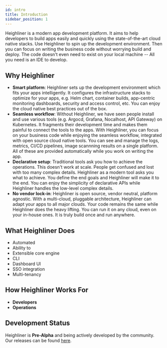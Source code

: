 ```yaml
---
id: intro
title: Introduction
sidebar_position: 1
---
```


Heighliner is a modern app development platform.
It aims to help developers to build apps easily and quickly using the state-of-the-art cloud native stacks.
Use Heighliner to spin up the development environment.
Then you can focus on writing the business code without worrying build and deploy.
The code doesn't even need to exist on your local machine -- All you need is an IDE to develop.

## Why Heighliner

- **Smart platform**:
    Heighliner sets up the development environment which fits your apps intelligently.
    It configures the infrastructure stacks to optimize for your apps, e.g. Helm chart, container builds, app-centric monitoring dashboards, security and access control, etc.
    You can enjoy the cloud native best practices out of the box.
- **Seamless workflow**:
    Without Heighliner, we have seen people install and use various tools (e.g. Argocd, Grafana, Nocalhost, API Gateway) on Kubernetes.
    It fragments their development time and makes them painful to connect the tools to the apps.
    With Heighliner, you can focus on your business code while enjoying the seamless workflow, integrated with open source cloud native tools.
    You can see and manage the logs, metrics, CI/CD pipelines, image scannning results on a single platform.
    All of these are provided automatically while you work on writing the app.
- **Declarative setup**:
    Traditional tools ask you how to achieve the operations.
    This doesn't work at scale. People get confused and lost with too many complex details.
    Heighliner as a modern tool asks you what to achieve.
    You define the end goals and Heighliner will make it to the end.
    You can enjoy the simplicity of declarative APIs while Heighliner handles the low-level complex details.
- **No vendor lock-in**:
    Heighliner is open source, vendor neutral, platform agnostic.
    With a multi-cloud, pluggable architecture, Heighliner can adapt your apps to all major clouds.
    Your code remains the same while Heighliner does the heavy lifting.
    You can run it on any cloud, even on your in-house ones.
    It is truly build once and run anywhere.

## What Heighliner Does

- Automated
- Ability to
- Extensible core engine
- CLI
- Dashboard UI
- SSO integration
- Multi-tenancy

## How Heighliner Works For

- **Developers**
- **Operations**

## Development Status

Heighliner is **Pre-Alpha** and being actively developed by the community.
Our releases can be found [here](https://github.com/h8r-dev/heighliner/releases).
